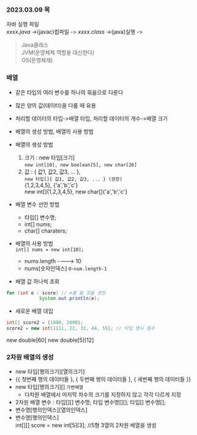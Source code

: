 ### 2023.03.09 목

자바 실행 파일  
*xxxx.java* ->(javac)컴파일 -> *xxxx.class* ->(java)실행 ->  

> Java클래스  
JVM(운영체제 역할을 대신한다)   
OS(운영체제)  

### 배열  
- 같은 타입의 여러 변수를 하나의 묶음으로 다룬다
- 많은 양의 값(데이터)을 다룰 때 유용
- 처리할 데이터의 타입->배열 타입, 처리할 데이터의 개수->배열 크기
- 배열의 생성 방법, 배열의 사용 방법
- 배열의 생성 방법
    1. 크기 : new 타입[크기]  
    `new int[10], new boolean[5], new char[26]`
    2. 값 : { 값1, 값2, 값3, ... },   
    `new 타입[]{ 값1, 값2, 값3, ... } (권장)`  
    {1,2,3,4,5}, {'a','b','c'}  
    new int[]{1,2,3,4,5}, new char[]{'a','b','c'}  
- 배열 변수 선언 방법  
    - 타입[] 변수명;  
    - int[] nums;  
    - char[] charaters;  
- 배열의 사용 방법  
    `int[] nums = new int[10];`  
    - nums.length  ----> 10  
    - nums[숫자인덱스] `0~num.length-1`  

- 배열 값 하나씩 조회
```java
for (int e : score) // e를 쓸 것을 권장
			System.out.println(e);		
```

- 새로운 배열 대입  
```java
int[] score2 = {1000, 2000};
score2 = new int[]{11, 22, 33, 44, 55}; // 타입 명시 필수
```

new double[60]
new double[5][12]

### 2차원 배열의 생성  
- new 타입[행의크기][열의크기]    
- {{ 첫번째 행의 데이터들 }, { 두번째 행의 데이터들 }, { 세번째 행의 데이터들 }}  
- new 타입[행의크기][]  `가변배열`  
    - 다차원 배열에서 마지막 차수의 크기를 지정하지 않고 각각 다르게 지정  
- 2차원 배열 변수 : 타입[][] 변수명; 타입 변수명[][]; 타입[] 변수명[];  
- 변수명[행의인덱스][열의인덱스]  
- 변수명[행의인덱스]  
int[][] score = new int[5][3]; //5형 3열의 2차원 배열을 생성  
